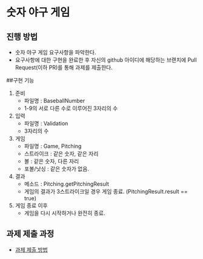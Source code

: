 # 숫자 야구 게임
## 진행 방법
* 숫자 야구 게임 요구사항을 파악한다.
* 요구사항에 대한 구현을 완료한 후 자신의 github 아이디에 해당하는 브랜치에 Pull Request(이하 PR)를 통해 과제를 제출한다.

##구현 기능
1. 준비
    * 파일명 : BaseballNumber
    * 1-9의 서로 다른 수로 이루어진 3자리의 수
2. 입력
    * 파일명 : Validation
    * 3자리의 수
3. 게임
    * 파일명 : Game, Pitching
    * 스트라이크 : 같은 숫자, 같은 자리
    * 볼 : 같은 숫자, 다른 자리
    * 포볼/낫싱 : 같은 숫자가 없음.
4. 결과
    * 메소드 : Pitching.getPitchingResult
    * 게임의 결과가 3스트라이크일 경우 게임 종료. (PitchingResult.result == true)
5. 게임 종료 이후
    * 게임을 다시 시작하거나 완전히 종료.


## 과제 제출 과정
* [과제 제출 방법](https://github.com/next-step/nextstep-docs/tree/master/precourse)
